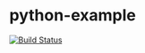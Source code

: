 # python-example
[![Build Status](https://travis-ci.com/TonierZeus/python-example.svg?branch=master)](https://travis-ci.org/TonierZeus/python-example)

